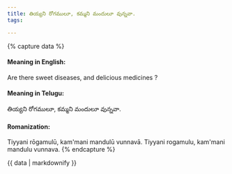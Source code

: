 ```yaml
---
title: తియ్యని రోగములూ, కమ్మని మందులూ వున్నవా.
tags:

---
```


{% capture data %}
#### Meaning in English:
Are there sweet diseases, and delicious medicines ?

#### Meaning in Telugu:
తియ్యని రోగములూ, కమ్మని మందులూ వున్నవా.

#### Romanization:
Tiyyani rōgamulū, kam'mani mandulū vunnavā.
Tiyyani rogamulu, kam'mani mandulu vunnava.
{% endcapture %}

{{ data | markdownify }}

